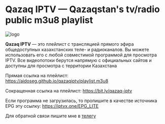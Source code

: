 # Qazaq IPTV — Qazaqstan's tv/radio public m3u8 playlist

![logo](https://aidoseg.github.io/qazaqiptv/assets/img/logo.png)

**Qazaq IPTV** — это плейлист с трансляцией прямого эфира общедоступных казахстанских теле- и радиоканалов. Вы можете использовать его с любой совместимой программой для просмотра IPTV. Все видеопотоки берутся напрямую с официальных сайтов и доступны для просмотра с территории Казахстана

Прямая ссылка на плейлист:
https://aidoseg.github.io/qazaqiptv/playlist.m3u8

Сокращенная ссылка на плейлист:
https://bit.ly/qazaq-iptv

Если программа не загрузилась, то пропишите в качестве источника EPG эту ссылку: 
https://iptvx.one/EPG_LITE

Для обратной связи пишите мне в [телегу](https://t.me/aidoseg)
